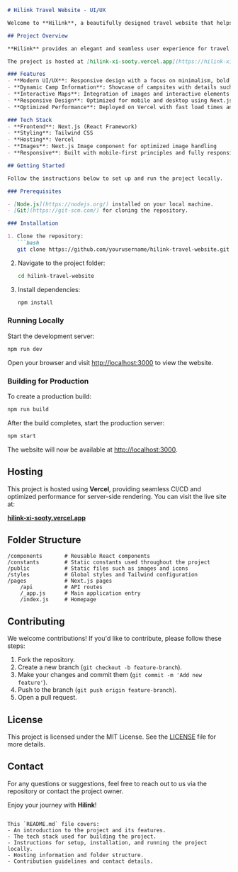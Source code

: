 ```markdown
# Hilink Travel Website - UI/UX

Welcome to **Hilink**, a beautifully designed travel website that helps adventurers find new destinations, plan trips, and connect with others. This project is built using **Next.js** and focuses on delivering a smooth, modern UI/UX with responsive design.

## Project Overview

**Hilink** provides an elegant and seamless user experience for travel enthusiasts. The design incorporates modern UI principles such as bento grids, responsive layouts, bold typography, and skeuomorphic/neumorphic elements. The website ensures an interactive and user-friendly experience, whether on desktop or mobile devices.

The project is hosted at [hilink-xi-sooty.vercel.app](https://hilink-xi-sooty.vercel.app).

### Features
- **Modern UI/UX**: Responsive design with a focus on minimalism, bold typography, and a sleek interface.
- **Dynamic Camp Information**: Showcase of campsites with details such as title, location, and number of participants.
- **Interactive Maps**: Integration of images and interactive elements to guide users.
- **Responsive Design**: Optimized for mobile and desktop using Next.js's powerful rendering features.
- **Optimized Performance**: Deployed on Vercel with fast load times and server-side rendering (SSR) for dynamic content.

### Tech Stack
- **Frontend**: Next.js (React Framework)
- **Styling**: Tailwind CSS
- **Hosting**: Vercel
- **Images**: Next.js Image component for optimized image handling
- **Responsive**: Built with mobile-first principles and fully responsive layouts.

## Getting Started

Follow the instructions below to set up and run the project locally.

### Prerequisites

- [Node.js](https://nodejs.org/) installed on your local machine.
- [Git](https://git-scm.com/) for cloning the repository.

### Installation

1. Clone the repository:
   ```bash
   git clone https://github.com/yourusername/hilink-travel-website.git
   ```
2. Navigate to the project folder:
   ```bash
   cd hilink-travel-website
   ```
3. Install dependencies:
   ```bash
   npm install
   ```

### Running Locally

Start the development server:

```bash
npm run dev
```

Open your browser and visit [http://localhost:3000](http://localhost:3000) to view the website.

### Building for Production

To create a production build:

```bash
npm run build
```

After the build completes, start the production server:

```bash
npm start
```

The website will now be available at [http://localhost:3000](http://localhost:3000).

## Hosting

This project is hosted using **Vercel**, providing seamless CI/CD and optimized performance for server-side rendering. You can visit the live site at:

**[hilink-xi-sooty.vercel.app](https://hilink-xi-sooty.vercel.app)**

## Folder Structure

```
/components       # Reusable React components
/constants        # Static constants used throughout the project
/public           # Static files such as images and icons
/styles           # Global styles and Tailwind configuration
/pages            # Next.js pages
    /api          # API routes
    /_app.js      # Main application entry
    /index.js     # Homepage
```

## Contributing

We welcome contributions! If you'd like to contribute, please follow these steps:

1. Fork the repository.
2. Create a new branch (`git checkout -b feature-branch`).
3. Make your changes and commit them (`git commit -m 'Add new feature'`).
4. Push to the branch (`git push origin feature-branch`).
5. Open a pull request.

## License

This project is licensed under the MIT License. See the [LICENSE](LICENSE) file for more details.

## Contact

For any questions or suggestions, feel free to reach out to us via the repository or contact the project owner.

Enjoy your journey with **Hilink**!
```

This `README.md` file covers:
- An introduction to the project and its features.
- The tech stack used for building the project.
- Instructions for setup, installation, and running the project locally.
- Hosting information and folder structure.
- Contribution guidelines and contact details.
